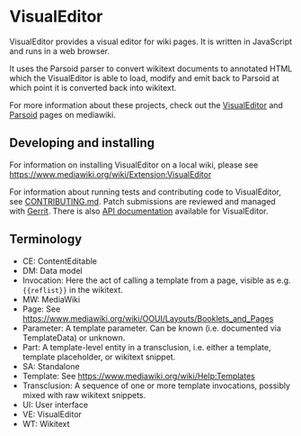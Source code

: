 # VisualEditor

VisualEditor provides a visual editor for wiki pages. It is written in
JavaScript and runs in a web browser.

It uses the Parsoid parser to convert wikitext documents to annotated HTML
which the VisualEditor is able to load, modify and emit back to Parsoid at
which point it is converted back into wikitext.

For more information about these projects, check out the [VisualEditor][]
and [Parsoid][] pages on mediawiki.


## Developing and installing

For information on installing VisualEditor on a local wiki, please
see <https://www.mediawiki.org/wiki/Extension:VisualEditor>

For information about running tests and contributing code to VisualEditor,
see [CONTRIBUTING.md](./CONTRIBUTING.md).  Patch submissions are reviewed and managed with
[Gerrit][].  There is also [API documentation][] available for VisualEditor.


## Terminology

* CE: ContentEditable
* DM: Data model
* Invocation: Here the act of calling a template from a page, visible as e.g. `{{reflist}}` in the wikitext.
* MW: MediaWiki
* Page: See <https://www.mediawiki.org/wiki/OOUI/Layouts/Booklets_and_Pages>
* Parameter: A template parameter. Can be known (i.e. documented via TemplateData) or unknown.
* Part: A template-level entity in a transclusion, i.e. either a template, template placeholder, or wikitext snippet.
* SA: Standalone
* Template: See <https://www.mediawiki.org/wiki/Help:Templates>
* Transclusion: A sequence of one or more template invocations, possibly mixed with raw wikitext snippets.
* UI: User interface
* VE: VisualEditor
* WT: Wikitext

[VisualEditor]:      https://www.mediawiki.org/wiki/VisualEditor
[Parsoid]:           https://www.mediawiki.org/wiki/Parsoid
[API documentation]: https://doc.wikimedia.org/VisualEditor/master/
[Gerrit]:            https://www.mediawiki.org/wiki/Gerrit
